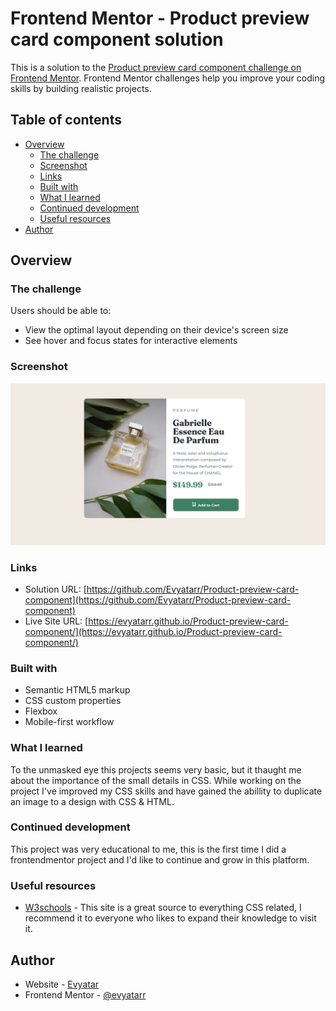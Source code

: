 # Frontend Mentor - Product preview card component solution

This is a solution to the [Product preview card component challenge on Frontend Mentor](https://www.frontendmentor.io/challenges/product-preview-card-component-GO7UmttRfa). Frontend Mentor challenges help you improve your coding skills by building realistic projects. 

## Table of contents

- [Overview](#overview)
  - [The challenge](#the-challenge)
  - [Screenshot](#screenshot)
  - [Links](#links)
  - [Built with](#built-with)
  - [What I learned](#what-i-learned)
  - [Continued development](#continued-development)
  - [Useful resources](#useful-resources)
- [Author](#author)


## Overview

### The challenge

Users should be able to:

- View the optimal layout depending on their device's screen size
- See hover and focus states for interactive elements

### Screenshot

![](./screenshot.jpg)


### Links

- Solution URL: [https://github.com/Evyatarr/Product-preview-card-component](https://github.com/Evyatarr/Product-preview-card-component)
- Live Site URL: [https://evyatarr.github.io/Product-preview-card-component/](https://evyatarr.github.io/Product-preview-card-component/)


### Built with

- Semantic HTML5 markup
- CSS custom properties
- Flexbox
- Mobile-first workflow

### What I learned

To the unmasked eye this projects seems very basic, but it thaught me about the importance of the small details in CSS.
While working on the project I've improved my CSS skills and have gained the abillity to duplicate an image to a design with CSS & HTML.

### Continued development

This project was very educational to me, this is the first time I did a frontendmentor project and I'd like to continue and grow in this platform.


### Useful resources

- [W3schools](https://www.w3schools.com) - This site is a great source to everything CSS related, I recommend it to everyone who likes to expand their knowledge to visit it. 

## Author

- Website - [Evyatar](https://evyatarr.github.io/portfolio-website/)
- Frontend Mentor - [@evyatarr](https://www.frontendmentor.io/profile/Evyatarr)
